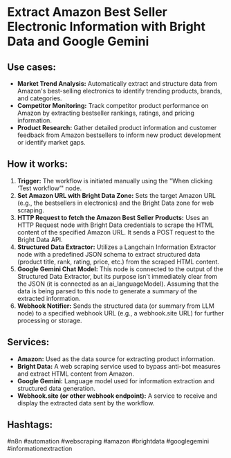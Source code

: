 # Extract Amazon Best Seller Electronic Information with Bright Data and Google Gemini

## Use cases:

- **Market Trend Analysis:** Automatically extract and structure data from Amazon's best-selling electronics to identify trending products, brands, and categories.
- **Competitor Monitoring:** Track competitor product performance on Amazon by extracting bestseller rankings, ratings, and pricing information.
- **Product Research:** Gather detailed product information and customer feedback from Amazon bestsellers to inform new product development or identify market gaps.

## How it works:

1.  **Trigger:** The workflow is initiated manually using the "When clicking ‘Test workflow’" node.
2.  **Set Amazon URL with Bright Data Zone:** Sets the target Amazon URL (e.g., the bestsellers in electronics) and the Bright Data zone for web scraping.
3.  **HTTP Request to fetch the Amazon Best Seller Products:** Uses an HTTP Request node with Bright Data credentials to scrape the HTML content of the specified Amazon URL. It sends a POST request to the Bright Data API.
4.  **Structured Data Extractor:** Utilizes a Langchain Information Extractor node with a predefined JSON schema to extract structured data (product title, rank, rating, price, etc.) from the scraped HTML content.
5.  **Google Gemini Chat Model:** This node is connected to the output of the Structured Data Extractor, but its purpose isn't immediately clear from the JSON (it is connected as an ai\_languageModel). Assuming that the data is being parsed to this node to generate a summary of the extracted information.
6.  **Webhook Notifier:** Sends the structured data (or summary from LLM node) to a specified webhook URL (e.g., a webhook.site URL) for further processing or storage.

## Services:

-   **Amazon:** Used as the data source for extracting product information.
-   **Bright Data:** A web scraping service used to bypass anti-bot measures and extract HTML content from Amazon.
-   **Google Gemini:** Language model used for information extraction and structured data generation.
-   **Webhook.site (or other webhook endpoint):** A service to receive and display the extracted data sent by the workflow.

## Hashtags:

#n8n #automation #webscraping #amazon #brightdata #googlegemini #informationextraction
